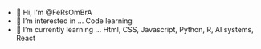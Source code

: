 - 👋 Hi, I’m @FeRsOmBrA
- 👀 I’m interested in ... Code learning
- 🌱 I’m currently learning ... Html,  CSS, Javascript, Python, R, AI systems, React


<!---
FeRsOmBrA/FeRsOmBrA is a ✨ special ✨ repository because its `README.md` (this file) appears on your GitHub profile.
You can click the Preview link to take a look at your changes.
--->

